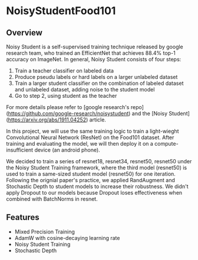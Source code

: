 # NoisyStudentFood101

## Overview
Noisy Student is a self-supervised training technique released by google research team, who trained an EfficientNet that achieves 88.4% top-1 accuracy on ImageNet. In general, Noisy Student consists of four steps:
  1. Train a teacher classifier on labeled data
  2. Produce pseudu labels or hard labels on a larger unlabeled dataset
  3. Train a larger student classifier on the combination of labeled dataset and unlabeled dataset, adding noise to the student model
  4. Go to step 2, using student as the teacher

For more details please refer to [google research's repo] (https://github.com/google-research/noisystudent) and the [Noisy Student] (https://arxiv.org/abs/1911.04252) article.

In this project, we will use the same training logic to train a light-wieght Convolutional Neural Network (ResNet) on the Food101 dataset. After training and evaluating the model, we will then deploy it on a compute-insufficient device (an android phone).

We decided to train a series of resnet18, resnet34, resnet50, resnet50 under the Noisy Student Training framework, where the third model (resnet50) is used to train a same-sized student model (resnet50) for one iteration. Following the orignial paper's practice, we applied RandAugment and Stochastic Depth to student models to increase their robustness. We didn't apply Dropout to our models because Dropout loses effectiveness when combined with BatchNorms in resnet.

## Features
- Mixed Precision Training
- AdamW with cosine-decaying learning rate
- Noisy Student Training
- Stochastic Depth

